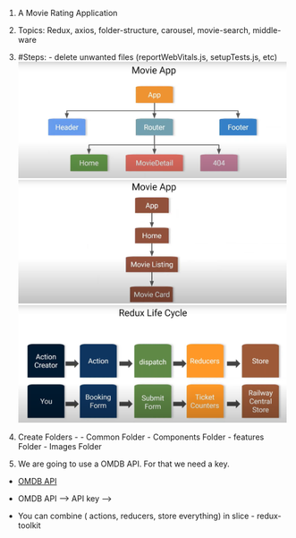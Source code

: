 1.  A Movie Rating Application

2.  Topics: Redux, axios, folder-structure, carousel, movie-search, middle-ware

3.  #Steps: - delete unwanted files (reportWebVitals.js, setupTests.js, etc)
    ![App-Flow](./Images/App-Structure.png)
    ![App-Flow](./Images/App-Flow.png)
    ![App-Flow](./Images/Redux-Flow.png)

4.  Create Folders - - Common Folder - Components Folder - features Folder - Images Folder

5.  We are going to use a OMDB API. For that we need a key.

- [OMDB API](https://www.omdbapi.com/)

- OMDB API --> API key -->

- You can combine ( actions, reducers, store everything) in slice - redux-toolkit
